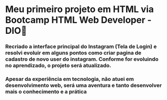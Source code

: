 # Meu primeiro projeto em HTML via Bootcamp HTML Web Developer - DIO:clap:



### Recriado a interface principal do Instagram (Tela de Login) e resolvi evoluir em alguns pontos como criar pagina de cadastro de novo user do instagram. Conforme for evoluindo no aprendizado, o projeto será atualizado.

### Apesar da experiência em tecnologia, não atuei em desenvolvimento web, será uma aventura e tanto desenvolver mais o conhecimento e a prática